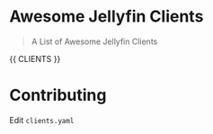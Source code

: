 # Awesome Jellyfin Clients

> A List of Awesome Jellyfin Clients

<!--
DO NOT EDIT THIS TABLE
-->

{{ CLIENTS }}

<!--
DO NOT EDIT THIS TABLE
-->

# Contributing

Edit `clients.yaml`
